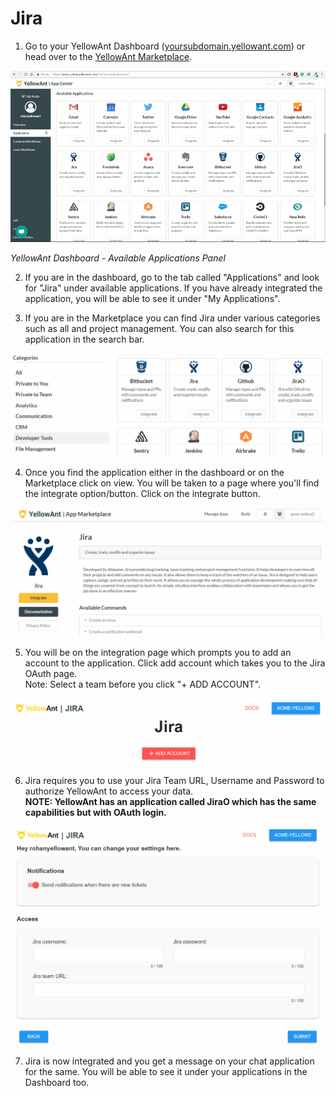 # Jira

1. Go to your YellowAnt Dashboard \([yoursubdomain.yellowant.com](https://github.com/yellowanthq/yellowant-help-center/tree/bdad19066023aa6a8b667a1d6f05b72945b49759/yoursubdomain.yellowant.com)\) or head over to the [YellowAnt Marketplace](https://www.yellowant.com/marketplace). 

![](../../.gitbook/assets/image%20%2833%29.png)

_YellowAnt Dashboard - Available Applications Panel_

2. If you are in the dashboard, go to the tab called "Applications" and look for "Jira" under available applications. If you have already integrated the application, you will be able to see it under "My Applications".

3. If you are in the Marketplace you can find Jira under various categories such as all and project management. You can also search for this application in the search bar.  


![](../../.gitbook/assets/image%20%28273%29.png)

4. Once you find the application either in the dashboard or on the Marketplace click on view. You will be taken to a page where you'll find the integrate option/button. Click on the integrate button.  


![](../../.gitbook/assets/image%20%2874%29.png)

5. You will be on the integration page which prompts you to add an account to the application. Click add account which takes you to the Jira OAuth page.  
Note: Select a team before you click "+ ADD ACCOUNT".  


![](../../.gitbook/assets/image%20%28263%29.png)

6. Jira requires you to use your Jira Team URL, Username and Password to authorize YellowAnt to access your data.  
**NOTE: YellowAnt has an application called JiraO which has the same capabilities but with OAuth login.**  


![](../../.gitbook/assets/image%20%28219%29.png)

7. Jira is now integrated and you get a message on your chat application for the same. You will be able to see it under your applications in the Dashboard too.

